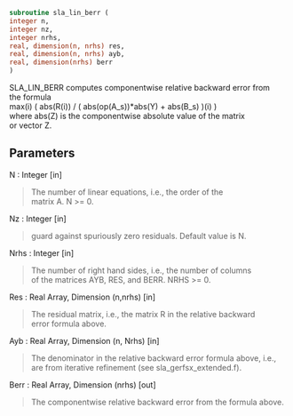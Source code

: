 ```fortran  
subroutine sla_lin_berr (  
integer n,  
integer nz,  
integer nrhs,  
real, dimension(n, nrhs) res,  
real, dimension(n, nrhs) ayb,  
real, dimension(nrhs) berr  
)  
```  
  
SLA_LIN_BERR computes componentwise relative backward error from  
the formula  
max(i) ( abs(R(i)) / ( abs(op(A_s))*abs(Y) + abs(B_s) )(i) )  
where abs(Z) is the componentwise absolute value of the matrix  
or vector Z.  
  
## Parameters  
N : Integer [in]  
> The number of linear equations, i.e., the order of the  
> matrix A.  N >= 0.  
  
Nz : Integer [in]  
> guard against spuriously zero residuals. Default value is N.  
  
Nrhs : Integer [in]  
> The number of right hand sides, i.e., the number of columns  
> of the matrices AYB, RES, and BERR.  NRHS >= 0.  
  
Res : Real Array, Dimension (n,nrhs) [in]  
> The residual matrix, i.e., the matrix R in the relative backward  
> error formula above.  
  
Ayb : Real Array, Dimension (n, Nrhs) [in]  
> The denominator in the relative backward error formula above, i.e.,  
> are from iterative refinement (see sla_gerfsx_extended.f).  
  
Berr : Real Array, Dimension (nrhs) [out]  
> The componentwise relative backward error from the formula above.  
  
